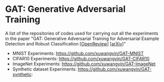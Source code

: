 # GAT: Generative Adversarial Training

A list of the repositories of codes used for carrying out all the experiments in the paper "GAT: Generative Adversarial Training for Adversarial Example Detection and Robust Classification [[OpenReview](https://openreview.net/forum?id=SJeQEp4YDH)] [[arXiv](https://arxiv.org/abs/1905.11475)]"

- MNIST Experiments: https://github.com/xuwangyin/GAT-MNIST
- CIFAR10 Experiments: https://github.com/xuwangyin/GAT-CIFAR10
- ImageNet Experiments: https://github.com/xuwangyin/GAT-ImageNet
- Synthetic dataset Experiments: https://github.com/xuwangyin/GAT-synthetic: 

